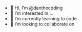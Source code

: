 - 👋 Hi, I’m @danthecoding
- 👀 I’m interested in ...
- 🌱 I’m currently learning to code
- 💞️ I’m looking to collaborate on

<!---
danthecoding/danthecoding is a ✨ special ✨ repository because its `README.md` (this file) appears on your GitHub profile.
You can click the Preview link to take a look at your changes.
--->
